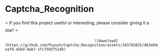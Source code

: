 # Captcha_Recognition

⭐️ If you find this project useful or interesting, please consider giving it a star! ⭐️

                                             ![download](https://github.com/Puyush/Captcha_Recognition/assets/103782822/d63e04db-eaf0-45bd-9ab7-1fc7502f51d6)
